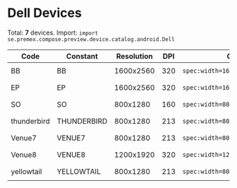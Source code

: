 # Dell Devices

Total: **7** devices. Import: `import se.premex.compose.preview.device.catalog.android.Dell`

| Code | Constant | Resolution | DPI | Compose Spec | Preview Usage |
|------|----------|------------|-----|-------------|---------------|
| BB | BB | 1600x2560 | 320 | `spec:width=1600px,height=2560px,dpi=320` | `@Preview(device = Dell.BB)` |
| EP | EP | 1600x2560 | 320 | `spec:width=1600px,height=2560px,dpi=320` | `@Preview(device = Dell.EP)` |
| SO | SO | 800x1280 | 160 | `spec:width=800px,height=1280px,dpi=160` | `@Preview(device = Dell.SO)` |
| thunderbird | THUNDERBIRD | 800x1280 | 213 | `spec:width=800px,height=1280px,dpi=213` | `@Preview(device = Dell.THUNDERBIRD)` |
| Venue7 | VENUE7 | 800x1280 | 213 | `spec:width=800px,height=1280px,dpi=213` | `@Preview(device = Dell.VENUE7)` |
| Venue8 | VENUE8 | 1200x1920 | 320 | `spec:width=1200px,height=1920px,dpi=320` | `@Preview(device = Dell.VENUE8)` |
| yellowtail | YELLOWTAIL | 800x1280 | 213 | `spec:width=800px,height=1280px,dpi=213` | `@Preview(device = Dell.YELLOWTAIL)` |

<!-- Generated automatically. Do not edit manually. -->

